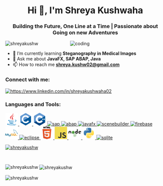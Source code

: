 
<h1 align="center">Hi 👋, I'm Shreya Kushwaha</h1>
<h3 align="center">Building the Future, One Line at a Time | Passionate about Going on new Adventures</h3>

<img align="right" alt="coding" width="300" src="https://i.pinimg.com/originals/75/8f/1c/758f1cd8cede9c3e4711306fc030f4ce.gif">

<p align="left"> <img src="https://komarev.com/ghpvc/?username=shreyakushw&label=Profile%20views&color=0e75b6&style=flat" alt="shreyakushw" /> </p>

- 🌱 I’m currently learning **Steganography in Medical Images**
- 💬 Ask me about **JavaFX, SAP ABAP, Java**
- 📫 How to reach me **shreya.kushw02@gmail.com**

<h3 align="left">Connect with me:</h3>
<p align="left">
<a href="https://linkedin.com/in/https://www.linkedin.com/in/shreyakushwaha02" target="blank"><img align="center" src="https://raw.githubusercontent.com/rahuldkjain/github-profile-readme-generator/master/src/images/icons/Social/linked-in-alt.svg" alt="https://www.linkedin.com/in/shreyakushwaha02" height="30" width="40" /></a>
</p>

<h3 align="left">Languages and Tools:</h3>
<p align="left"> 
  <a href="https://www.java.com" target="_blank" rel="noreferrer"> <img src="https://raw.githubusercontent.com/devicons/devicon/master/icons/java/java-original.svg" alt="java" width="40" height="40"/> </a> 
  <a href="https://www.cprogramming.com/" target="_blank" rel="noreferrer"> <img src="https://raw.githubusercontent.com/devicons/devicon/master/icons/c/c-original.svg" alt="c" width="40" height="40"/> </a> 
  <a href="https://www.w3schools.com/cpp/" target="_blank" rel="noreferrer"> <img src="https://raw.githubusercontent.com/devicons/devicon/master/icons/cplusplus/cplusplus-original.svg" alt="cplusplus" width="40" height="40"/> </a> 
<!--   <a href="https://www.w3schools.com/css/" target="_blank" rel="noreferrer"> <img src="https://raw.githubusercontent.com/devicons/devicon/master/icons/css3/css3-original-wordmark.svg" alt="css3" width="40" height="40"/> </a>  -->
  <a href="https://www.tutorialscampus.com/sap-abap/index.htm" target="_blank" rel="noreferrer"> <img src="https://cdn-icons-png.flaticon.com/512/882/882701.png" alt="sap" width="40" height="40"/> </a>
  <a href="https://www.tutorialscampus.com/sap-abap/index.htm" target="_blank" rel="noreferrer"> <img src="https://images.squarespace-cdn.com/content/v1/56a77c1b25981d11f5774bbe/1458247771788-F1NEVFAKEUZ1NB4YM71C/SAP+ABAP+Tips+and+Tricks" alt="abap" width="40" height="40"/> </a> 
  <a href="https://openjfx.io/" target="_blank" rel="noreferrer"> <img src="https://upload.wikimedia.org/wikipedia/commons/3/30/JavaFX_text_logo.png" alt="javafx" width="40" height="40"/> </a> 
  <a href="https://openjfx.io/" target="_blank" rel="noreferrer"> <img src="https://i0.wp.com/gluonhq.com/wp-content/uploads/2015/02/SceneBuilderLogo.png?fit=781%2C781&ssl=1" alt="scenebuilder" width="40" height="40"/> </a>
  <a href="https://firebase.google.com/" target="_blank" rel="noreferrer"> <img src="https://www.vectorlogo.zone/logos/firebase/firebase-icon.svg" alt="firebase" width="40" height="40"/> </a> 
  <a href="https://www.mysql.com/" target="_blank" rel="noreferrer"> <img src="https://raw.githubusercontent.com/devicons/devicon/master/icons/mysql/mysql-original-wordmark.svg" alt="mysql" width="40" height="40"/> </a> 
  <a href="https://eclipseide.org/" target="_blank" rel="noreferrer"> <img src="https://encrypted-tbn0.gstatic.com/images?q=tbn:ANd9GcQSqDKaYYtxSS8S-nfAdp_vlYHcq1401M6IZA&s" alt="eclipse" width="40" height="40"/> </a>
  <a href="https://www.w3.org/html/" target="_blank" rel="noreferrer"> <img src="https://raw.githubusercontent.com/devicons/devicon/master/icons/html5/html5-original-wordmark.svg" alt="html5" width="40" height="40"/> </a>  
  <a href="https://developer.mozilla.org/en-US/docs/Web/JavaScript" target="_blank" rel="noreferrer"> <img src="https://raw.githubusercontent.com/devicons/devicon/master/icons/javascript/javascript-original.svg" alt="javascript" width="40" height="40"/> </a> 
  <a href="https://nodejs.org" target="_blank" rel="noreferrer"> <img src="https://raw.githubusercontent.com/devicons/devicon/master/icons/nodejs/nodejs-original-wordmark.svg" alt="nodejs" width="40" height="40"/> </a> 
  <a href="https://www.python.org" target="_blank" rel="noreferrer"> <img src="https://raw.githubusercontent.com/devicons/devicon/master/icons/python/python-original.svg" alt="python" width="40" height="40"/> </a> 
  <a href="https://www.sqlite.org/" target="_blank" rel="noreferrer"> <img src="https://www.vectorlogo.zone/logos/sqlite/sqlite-icon.svg" alt="sqlite" width="40" height="40"/> </a> 
</p>


<p align="left"> <a href="https://github.com/ryo-ma/github-profile-trophy"><img src="https://github-profile-trophy.vercel.app/?username=shreyakushw" alt="shreyakushw" /></a> </p>

<p align="left"> <a href="https://twitter.com/" target="blank"><img src="https://img.shields.io/twitter/follow/?logo=twitter&style=for-the-badge" alt="" /></a> </p>



<p><img align="left" src="https://github-readme-stats.vercel.app/api/top-langs?username=shreyakushw&show_icons=true&locale=en&layout=compact" alt="shreyakushw" /></p>

<p>&nbsp;<img align="center" src="https://github-readme-stats.vercel.app/api?username=shreyakushw&show_icons=true&locale=en" alt="shreyakushw" /></p>

<p><img align="center" src="https://github-readme-streak-stats.herokuapp.com/?user=shreyakushw&" alt="shreyakushw" /></p>
